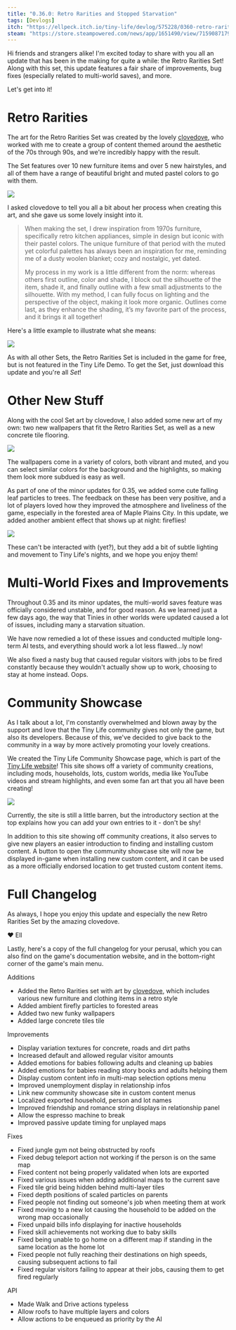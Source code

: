 ```yaml
---
title: "0.36.0: Retro Rarities and Stopped Starvation"
tags: [Devlogs]
itch: "https://ellpeck.itch.io/tiny-life/devlog/575228/0360-retro-rarities-and-stopped-starvation"
steam: "https://store.steampowered.com/news/app/1651490/view/7159087179838232481"
---
```


Hi friends and strangers alike! I'm excited today to share with you all an update that has been in the making for quite a while: the Retro Rarities Set! Along with this set, this update features a fair share of improvements, bug fixes (especially related to multi-world saves), and more.

Let's get into it!

# Retro Rarities
The art for the Retro Rarities Set was created by the lovely [clovedove](https://clovedove.tumblr.com/), who worked with me to create a group of content themed around the aesthetic of the 70s through 90s, and we're incredibly happy with the result.

The Set features over 10 new furniture items and over 5 new hairstyles, and all of them have a range of beautiful bright and muted pastel colors to go with them.

![](23-08-15_12-36-03.png)

I asked clovedove to tell you all a bit about her process when creating this art, and she gave us some lovely insight into it.

> When making the set, I drew inspiration from 1970s furniture, specifically retro kitchen appliances, simple in design but iconic with their pastel colors. The unique furniture of that period with the muted yet colorful palettes has always been an inspiration for me, reminding me of a dusty woolen blanket; cozy and nostalgic, yet dated.
>
> My process in my work is a little different from the norm: whereas others first outline, color and shade, I block out the silhouette of the item, shade it, and finally outline with a few small adjustments to the silhouette. With my method, I can fully focus on lighting and the perspective of the object, making it look more organic. Outlines come last, as they enhance the shading, it’s my favorite part of the process, and it brings it all together!

Here's a little example to illustrate what she means:

![](image.png)

As with all other Sets, the Retro Rarities Set is included in the game for free, but is not featured in the Tiny Life Demo. To get the Set, just download this update and you're all *Set*!

# Other New Stuff
Along with the cool Set art by clovedove, I also added some new art of my own: two new wallpapers that fit the Retro Rarities Set, as well as a new concrete tile flooring.

![](Tiny_Life_hZB5VCY8Zd.png)

The wallpapers come in a variety of colors, both vibrant and muted, and you can select similar colors for the background and the highlights, so making them look more subdued is easy as well.

As part of one of the minor updates for 0.35, we added some cute falling leaf particles to trees. The feedback on these has been very positive, and a lot of players loved how they improved the atmosphere and liveliness of the game, especially in the forested area of Maple Plains City. In this update, we added another ambient effect that shows up at night: fireflies!

![](Tiny_Life_DxYv1StZS6.png)

These can't be interacted with (yet?), but they add a bit of subtle lighting and movement to Tiny Life's nights, and we hope you enjoy them!

# Multi-World Fixes and Improvements
Throughout 0.35 and its minor updates, the multi-world saves feature was officially considered unstable, and for good reason. As we learned just a few days ago, the way that Tinies in other worlds were updated caused a lot of issues, including many a starvation situation.

We have now remedied a lot of these issues and conducted multiple long-term AI tests, and everything should work a lot less flawed...ly now!

We also fixed a nasty bug that caused regular visitors with jobs to be fired constantly because they wouldn't actually show up to work, choosing to stay at home instead. Oops.

# Community Showcase
As I talk about a lot, I'm constantly overwhelmed and blown away by the support and love that the Tiny Life community gives not only the game, but also its developers. Because of this, we've decided to give back to the community in a way by more actively promoting your lovely creations.

We created the Tiny Life Community Showcase page, which is part of the [Tiny Life website](https://tinylifegame.com/community)! This site shows off a variety of community creations, including mods, households, lots, custom worlds, media like YouTube videos and stream highlights, and even some fan art that you all have been creating!

![](firefox_WqFFMXhc7H.png)

Currently, the site is still a little barren, but the introductory section at the top explains how you can add your own entries to it - don't be shy!

In addition to this site showing off community creations, it also serves to give new players an easier introduction to finding and installing custom content. A button to open the community showcase site will now be displayed in-game when installing new custom content, and it can be used as a more officially endorsed location to get trusted custom content items.

# Full Changelog
As always, I hope you enjoy this update and especially the new Retro Rarities Set by the amazing clovedove.

❤️ Ell

Lastly, here's a copy of the full changelog for your perusal, which you can also find on the game's documentation website, and in the bottom-right corner of the game's main menu.

Additions
- Added the Retro Rarities set with art by [clovedove](https://clovedove.tumblr.com/), which includes various new furniture and clothing items in a retro style
- Added ambient firefly particles to forested areas
- Added two new funky wallpapers
- Added large concrete tiles tile

Improvements
- Display variation textures for concrete, roads and dirt paths
- Increased default and allowed regular visitor amounts
- Added emotions for babies following adults and cleaning up babies
- Added emotions for babies reading story books and adults helping them
- Display custom content info in multi-map selection options menu
- Improved unemployment display in relationship infos
- Link new community showcase site in custom content menus
- Localized exported household, person and lot names
- Improved friendship and romance string displays in relationship panel
- Allow the espresso machine to break
- Improved passive update timing for unplayed maps

Fixes
- Fixed jungle gym not being obstructed by roofs
- Fixed debug teleport action not working if the person is on the same map
- Fixed content not being properly validated when lots are exported
- Fixed various issues when adding additional maps to the current save
- Fixed tile grid being hidden behind multi-layer tiles
- Fixed depth positions of scaled particles on parents
- Fixed people not finding out someone's job when meeting them at work
- Fixed moving to a new lot causing the household to be added on the wrong map occasionally
- Fixed unpaid bills info displaying for inactive households
- Fixed skill achievements not working due to baby skills
- Fixed being unable to go home on a different map if standing in the same location as the home lot
- Fixed people not fully reaching their destinations on high speeds, causing subsequent actions to fail
- Fixed regular visitors failing to appear at their jobs, causing them to get fired regularly

API
- Made Walk and Drive actions typeless
- Allow roofs to have multiple layers and colors
- Allow actions to be enqueued as priority by the AI
